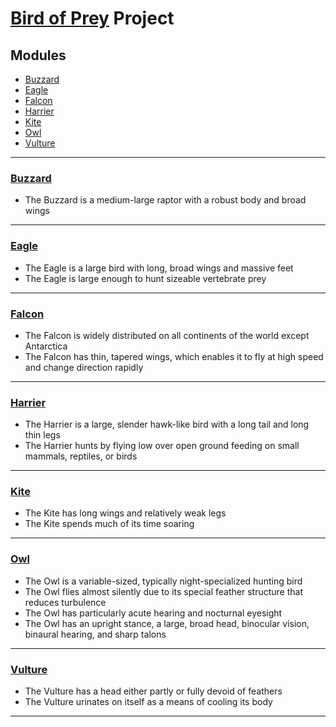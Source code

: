 #  [Bird of Prey][BirdOfPreyLink] Project
## Modules
* [Buzzard](#buzzardbuzzardlink)
* [Eagle](#eagleeaglelink)
* [Falcon](#falconfalconlink)
* [Harrier](#harrierharrierlink)
* [Kite](#kitekitelink)
* [Owl](#owlowllink)
* [Vulture](#vulturevulturelink)
***
### [Buzzard][BuzzardLink]
* The Buzzard is a medium-large raptor with a robust body and broad wings
***
### [Eagle][EagleLink]
* The Eagle is a large bird with long, broad wings and massive feet
* The Eagle is large enough to hunt sizeable vertebrate prey
***
### [Falcon][FalconLink]
* The Falcon is widely distributed on all continents of the world except Antarctica
* The Falcon has thin, tapered wings, which enables it to fly at high speed and change direction rapidly
***
### [Harrier][HarrierLink]
* The Harrier is a large, slender hawk-like bird with a long tail and long thin legs
* The Harrier hunts by flying low over open ground feeding on small mammals, reptiles, or birds
***
### [Kite][KiteLink]
* The Kite has long wings and relatively weak legs
* The Kite spends much of its time soaring
***
### [Owl][OwlLink]
* The Owl is a variable-sized, typically night-specialized hunting bird
* The Owl flies almost silently due to its special feather structure that reduces turbulence
* The Owl has particularly acute hearing and nocturnal eyesight
* The Owl has an upright stance, a large, broad head, binocular vision, binaural hearing, and sharp talons
***
### [Vulture][VultureLink]
* The Vulture has a head either partly or fully devoid of feathers
* The Vulture urinates on itself as a means of cooling its body
***
[BirdOfPreyLink]: https://en.wikipedia.org/wiki/Bird_of_prey
[BuzzardLink]: https://en.wikipedia.org/wiki/Buzzard
[EagleLink]: https://en.wikipedia.org/wiki/Eagle
[FalconLink]: https://en.wikipedia.org/wiki/Falcon
[HarrierLink]: https://en.wikipedia.org/wiki/Harrier_(bird)
[KiteLink]: https://en.wikipedia.org/wiki/Kite_(bird)
[OwlLink]: https://en.wikipedia.org/wiki/Owl
[VultureLink]: https://en.wikipedia.org/wiki/Vulture
